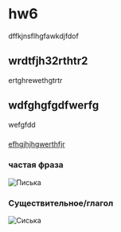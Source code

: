# hw6
dffkjnsflhgfawkdjfdof
## wrdtfjh32rthtr2
ertghrewethgtrtr
## wdfghgfgdfwerfg
wefgfdd

###
[efhgjhjhgwerthfjr](http://wiki.cs.hse.ru/%D0%94%D0%BE%D0%BC%D0%B0%D1%88%D0%BD%D0%B8%D0%B5_%D0%B7%D0%B0%D0%B4%D0%B0%D0%BD%D0%B8%D1%8F_%D0%BF%D0%BE_%D0%A6%D0%B8%D1%84%D1%80%D0%BE%D0%B2%D0%BE%D0%B9_%D0%B3%D1%80%D0%B0%D0%BC%D0%BE%D1%82%D0%BD%D0%BE%D1%81%D1%82%D0%B8_2018_(2_%D1%81%D0%B5%D0%BC%D0%B5%D1%81%D1%82%D1%80)#.D0.94.D0.BE.D0.BC.D0.B0.D1.88.D0.BD.D0.B5.D0.B5_.D0.B7.D0.B0.D0.B4.D0.B0.D0.BD.D0.B8.D0.B5_7)


### частая фраза
![Писька](https://github.com/pimanovaab/hw6/blob/master/due_to_the.png)


### Существительное/глагол
![Cиська](https://github.com/pimanovaab/hw6/blob/master/double.png)
